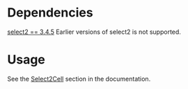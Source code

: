 Dependencies
============

[select2 == 3.4.5](http://ivaynberg.github.com/select2/) Earlier versions of select2 is not supported.

Usage
====

See the [Select2Cell](http://wyuenho.github.com/backgrid/#api-select2-cell) section in
the documentation.
